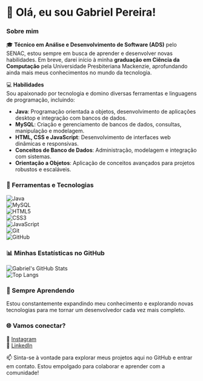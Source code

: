 # 👋 Olá, eu sou Gabriel Pereira!  

### Sobre mim  
🎓 **Técnico em Análise e Desenvolvimento de Software (ADS)** pelo SENAC, estou sempre em busca de aprender e desenvolver novas habilidades. Em breve, darei início à minha **graduação em Ciência da Computação** pela Universidade Presbiteriana Mackenzie, aprofundando ainda mais meus conhecimentos no mundo da tecnologia.  

💻 **Habilidades**  
Sou apaixonado por tecnologia e domino diversas ferramentas e linguagens de programação, incluindo:  
- **Java**: Programação orientada a objetos, desenvolvimento de aplicações desktop e integração com bancos de dados.  
- **MySQL**: Criação e gerenciamento de bancos de dados, consultas, manipulação e modelagem.  
- **HTML, CSS e JavaScript**: Desenvolvimento de interfaces web dinâmicas e responsivas.  
- **Conceitos de Banco de Dados**: Administração, modelagem e integração com sistemas.  
- **Orientação a Objetos**: Aplicação de conceitos avançados para projetos robustos e escaláveis.  

### 🔧 Ferramentas e Tecnologias  
![Java](https://img.shields.io/badge/Java-ED8B00?style=for-the-badge&logo=java&logoColor=white)  
![MySQL](https://img.shields.io/badge/MySQL-005C84?style=for-the-badge&logo=mysql&logoColor=white)  
![HTML5](https://img.shields.io/badge/HTML5-E34F26?style=for-the-badge&logo=html5&logoColor=white)  
![CSS3](https://img.shields.io/badge/CSS3-1572B6?style=for-the-badge&logo=css3&logoColor=white)  
![JavaScript](https://img.shields.io/badge/JavaScript-F7DF1E?style=for-the-badge&logo=javascript&logoColor=black)  
![Git](https://img.shields.io/badge/Git-F05032?style=for-the-badge&logo=git&logoColor=white)  
![GitHub](https://img.shields.io/badge/GitHub-181717?style=for-the-badge&logo=github&logoColor=white)  

### 📊 Minhas Estatísticas no GitHub  
![Gabriel's GitHub Stats](https://github-readme-stats.vercel.app/api?username=souzazq&show_icons=true&theme=radical)  
![Top Langs](https://github-readme-stats.vercel.app/api/top-langs/?username=souzazq&layout=compact&theme=radical)  

### 🌱 Sempre Aprendendo  
Estou constantemente expandindo meu conhecimento e explorando novas tecnologias para me tornar um desenvolvedor cada vez mais completo.  

### 🌐 Vamos conectar?  
📸 [Instagram](https://www.instagram.com/souzazq/)  
💼 [LinkedIn](https://www.linkedin.com/in/gabriel-pereira-89a173235/)  

📫 Sinta-se à vontade para explorar meus projetos aqui no GitHub e entrar em contato. Estou empolgado para colaborar e aprender com a comunidade!  
